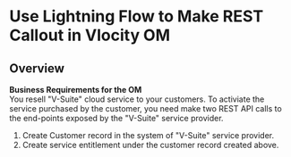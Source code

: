 # Use Lightning Flow to Make REST Callout in Vlocity OM
## Overview

**Business Requirements for the OM**  
You resell "V-Suite" cloud service to your customers. To activiate the service purchased by the customer, you need make two REST API calls to the end-points exposed by the "V-Suite" service provider.
1. Create Customer record in the system of "V-Suite" service provider.
2. Create service entitlement under the customer record created above.
